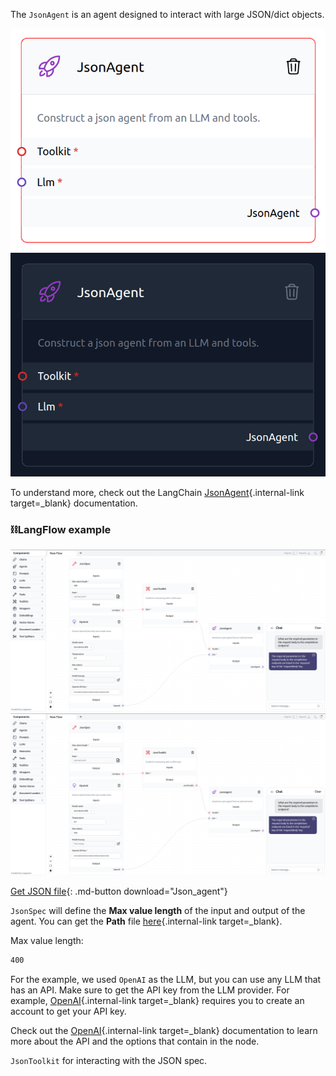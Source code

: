 The `JsonAgent` is an agent designed to interact with large JSON/dict objects.

![Description](img/single_node/json_ag.png#only-light)
![Description](img/single_node/json_ag2.png#only-dark)

To understand more, check out the LangChain [JsonAgent](https://python.langchain.com/en/latest/modules/agents/toolkits/examples/json.html){.internal-link target=_blank} documentation.
### ⛓️LangFlow example
![Description](img/json-agent.png#only-dark)
![Description](img/json-agent.png#only-light)

[Get JSON file](data/Json_agent.json){: .md-button download="Json_agent"} 

`JsonSpec` will define the **Max value length** of the input and output of the agent. You can get the **Path**  file [here](https://github.com/openai/openai-openapi/blob/master/openapi.yaml){.internal-link target=_blank}.

Max value length:
``` txt
400
```
For the example, we used `OpenAI` as the LLM, but you can use any LLM that has an API. Make sure to get the API key from the LLM provider. For example, [OpenAI](https://platform.openai.com/){.internal-link target=_blank} requires you to create an account to get your API key.

Check out the [OpenAI](https://platform.openai.com/docs/introduction/overview){.internal-link target=_blank} documentation to learn more about the API and the options that contain in the node.

`JsonToolkit` for interacting with the JSON spec.
